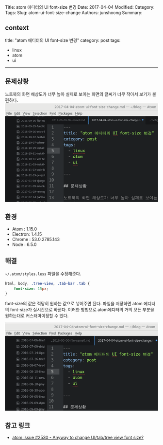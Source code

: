 Title: atom 에디터의 UI font-size 변경
Date: 2017-04-04
Modified:
Category:
Tags:
Slug: atom-ui-font-size-change
Authors: junshoong
Summary:


context
---
title: "atom 에디터의 UI font-size 변경"
category: post
tags:
  - linux
  - atom
  - ui

---

## 문제상황

노트북의 화면 해상도가 너무 높아 실제로 보이는 화면의 글씨가 너무 작아서 보기가 불편하다.
![변경전](/images/2017-04-04/01.png)

## 환경

- Atom    : 1.15.0
- Electron: 1.4.15
- Chrome  : 53.0.2785.143
- Node    : 6.5.0

## 해결

`~/.atom/styles.less` 파일을 수정해준다.

```css
html, body, .tree-view, .tab-bar .tab {
    font-size: 15px;
}
```

font-size의 값은 적당히 원하는 값으로 넣어주면 된다. 파일을 저장하면 atom 에디터의 font-size가 실시간으로 바뀐다. 이러한 방법으로 atom에디터의 거의 모든 부분을 원하는대로 커스터마이징할 수 있다.

![변경후](/images/2017-04-04/02.png)

## 참고 링크

- [atom issue #2530 - Anyway to change UI/tab/tree view font size? ](https://github.com/atom/atom/issues/2530)

